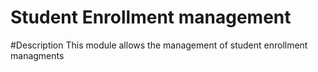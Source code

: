 # Student Enrollment management
#Description
This module allows the management of student enrollment managments
